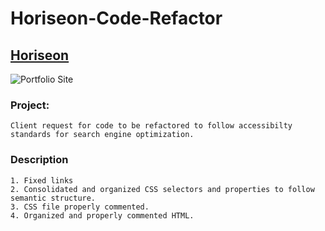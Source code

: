 # Horiseon-Code-Refactor

## [Horiseon](https://github.com/JosieMald/Horiseon-Code-Refactor.git)

![Portfolio Site](/assets/images/Horiseon-Webpage.png)

### Project:
```
Client request for code to be refactored to follow accessibilty standards for search engine optimization. 
```

### Description
```
1. Fixed links
2. Consolidated and organized CSS selectors and properties to follow semantic structure.
3. CSS file properly commented.
4. Organized and properly commented HTML.
```
